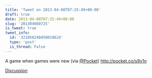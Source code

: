 ```yaml
---
title: 'Tweet on 2013-04-08T07:25:49+00:00'
draft: true
date: 2013-04-08T07:25:49+00:00
slug: '201304080725'
is_tweet: true
tweet_info:
  id: '321056248458010624'
  type: 'post'
  is_thread: False
---
```




A game when games were new (via [@Pocket](https://x.com/Pocket)) <http://pocket.co/s9v1n>

[Discussion](https://x.com/sytelus/status/321056248458010624)
